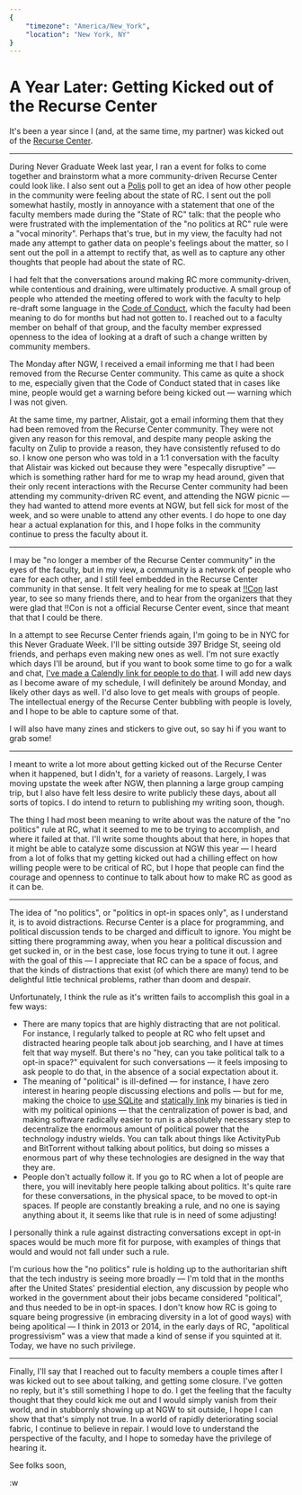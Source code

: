 ```yaml
---
{
	"timezone": "America/New_York",
	"location": "New York, NY"
}
---
```

# A Year Later: Getting Kicked out of the Recurse Center

It's been a year since I (and, at the same time, my partner) was kicked out of the [Recurse Center](https://recurse.com).

---

During Never Graduate Week last year, I ran a event for folks to come together and brainstorm what a more community-driven Recurse Center could look like.
I also sent out a [Polis](https://pol.is) poll to get an idea of how other people in the community were feeling about the state of RC. I sent out the poll somewhat hastily, mostly in annoyance with a statement that one of the faculty members made during the "State of RC" talk: that the people who were frustrated with the implementation of the "no politics at RC" rule were a "vocal minority". Perhaps that's true, but in my view, the faculty had not made any attempt to gather data on people's feelings about the matter, so I sent out the poll in a attempt to rectify that, as well as to capture any other thoughts that people had about the state of RC.

I had felt that the conversations around making RC more community-driven, while contentious and draining, were ultimately productive. A small group of people who attended the meeting offered to work with the faculty to help re-draft some language in the [Code of Conduct](https://www.recurse.com/code-of-conduct), which the faculty had been meaning to do for months but had not gotten to. I reached out to a faculty member on behalf of that group, and the faculty member expressed openness to the idea of looking at a draft of such a change written by community members.

The Monday after NGW, I received a email informing me that I had been removed from the Recurse Center community. This came as quite a shock to me, especially given that the Code of Conduct stated that in cases like mine, people would get a warning before being kicked out — warning which I was not given.

At the same time, my partner, Alistair, got a email informing them that they had been removed from the Recurse Center community. They were not given any reason for this removal, and despite many people asking the faculty on Zulip to provide a reason, they have consistently refused to do so. I know one person who was told in a 1:1 conversation with the faculty that Alistair was kicked out because they were "especally disruptive" — which is something rather hard for me to wrap my head around, given that their only recent interactions with the Recurse Center community had been attending my community-driven RC event, and attending the NGW picnic — they had wanted to attend more events at NGW, but fell sick for most of the week, and so were unable to attend any other events. I do hope to one day hear a actual explanation for this, and I hope folks in the community continue to press the faculty about it.

---

I may be "no longer a member of the Recurse Center community" in the eyes of the faculty, but in my view, a community is a network of people who care for each other, and I still feel embedded in the Recurse Center community in that sense. It felt very healing for me to speak at [!!Con](https://bangbangcon.com) last year, to see so many friends there, and to hear from the organizers that they were glad that !!Con is not a official Recurse Center event, since that meant that that I could be there.

In a attempt to see Recurse Center friends again, I'm going to be in NYC for this Never Graduate Week. I'll be sitting outside 397 Bridge St, seeing old friends, and perhaps even making new ones as well. I'm not sure exactly which days I'll be around, but if you want to book some time to go for a walk and chat, [I've made a Calendly link for people to do that](https://calendly.com/me-wesleyac/ngw-chats). I will add new days as I become aware of my schedule, I will definitely be around Monday, and likely other days as well. I'd also love to get meals with groups of people. The intellectual energy of the Recurse Center bubbling with people is lovely, and I hope to be able to capture some of that.

I will also have many zines and stickers to give out, so say hi if you want to grab some!

---

I meant to write a lot more about getting kicked out of the Recurse Center when it happened, but I didn't, for a variety of reasons. Largely, I was moving upstate the week after NGW, then planning a large group camping trip, but I also have felt less desire to write publicly these days, about all sorts of topics. I do intend to return to publishing my writing soon, though.

The thing I had most been meaning to write about was the nature of the "no politics" rule at RC, what it seemed to me to be trying to accomplish, and where it failed at that. I'll write some thoughts about that here, in hopes that it might be able to catalyze some discussion at NGW this year — I heard from a lot of folks that my getting kicked out had a chilling effect on how willing people were to be critical of RC, but I hope that people can find the courage and openness to continue to talk about how to make RC as good as it can be.

---

The idea of "no politics", or "politics in opt-in spaces only", as I understand it, is to avoid distractions. Recurse Center is a place for programming, and political discussion tends to be charged and difficult to ignore. You might be sitting there programming away, when you hear a political discussion and get sucked in, or in the best case, lose focus trying to tune it out. I agree with the goal of this — I appreciate that RC can be a space of focus, and that the kinds of distractions that exist (of which there are many) tend to be delightful little technical problems, rather than doom and despair.

Unfortunately, I think the rule as it's written fails to accomplish this goal in a few ways:

* There are many topics that are highly distracting that are not political. For instance, I regularly talked to people at RC who felt upset and distracted hearing people talk about job searching, and I have at times felt that way myself. But there's no "hey, can you take political talk to a opt-in space?" equivalent for such conversations — it feels imposing to ask people to do that, in the absence of a social expectation about it.
* The meaning of "political" is ill-defined — for instance, I have zero interest in hearing people discussing elections and polls — but for me, making the choice to [use SQLite](https://blog.wesleyac.com/posts/consider-sqlite) and [statically link](https://blog.wesleyac.com/posts/simple-deploy-script) my binaries is tied in with my political opinions — that the centralization of power is bad, and making software radically easier to run is a absolutely necessary step to decentralize the enormous amount of political power that the technology industry wields. You can talk about things like ActivityPub and BitTorrent without talking about politics, but doing so misses a enormous part of why these technologies are designed in the way that they are.
* People don't actually follow it. If you go to RC when a lot of people are there, you will inevitably here people talking about politics. It's quite rare for these conversations, in the physical space, to be moved to opt-in spaces. If people are constantly breaking a rule, and no one is saying anything about it, it seems like that rule is in need of some adjusting!

I personally think a rule against distracting conversations except in opt-in spaces would be much more fit for purpose, with examples of things that would and would not fall under such a rule.

I'm curious how the "no politics" rule is holding up to the authoritarian shift that the tech industry is seeing more broadly — I'm told that in the months after the United States' presidential election, any discussion by people who worked in the government about their jobs became considered "political", and thus needed to be in opt-in spaces. I don't know how RC is going to square being progressive (in embracing diversity in a lot of good ways) with being apolitical — I think in 2013 or 2014, in the early days of RC, "apolitical progressivism" was a view that made a kind of sense if you squinted at it. Today, we have no such privilege.

---

Finally, I'll say that I reached out to faculty members a couple times after I was kicked out to see about talking, and getting some closure. I've gotten no reply, but it's still something I hope to do. I get the feeling that the faculty thought that they could kick me out and I would simply vanish from their world, and in stubbornly showing up at NGW to sit outside, I hope I can show that that's simply not true. In a world of rapidly deteriorating social fabric, I continue to believe in repair. I would love to understand the perspective of the faculty, and I hope to someday have the privilege of hearing it.

See folks soon,

:w
